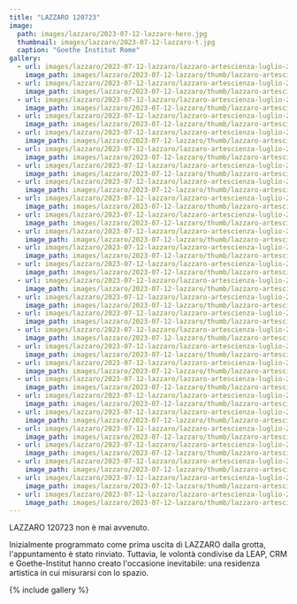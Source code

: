 ```yaml
---
title: "LAZZARO 120723"
image:
  path: images/lazzaro/2023-07-12-lazzaro-hero.jpg
  thumbnail: images/lazzaro/2023-07-12-lazzaro-t.jpg
  caption: "Goethe Institut Rome"
gallery:
  - url: images/lazzaro/2023-07-12-lazzaro/lazzaro-artescienza-luglio-20231177.jpg
    image_path: images/lazzaro/2023-07-12-lazzaro/thumb/lazzaro-artescienza-luglio-20231177.jpg
  - url: images/lazzaro/2023-07-12-lazzaro/lazzaro-artescienza-luglio-20231198.jpg
    image_path: images/lazzaro/2023-07-12-lazzaro/thumb/lazzaro-artescienza-luglio-20231198.jpg
  - url: images/lazzaro/2023-07-12-lazzaro/lazzaro-artescienza-luglio-20231204.jpg
    image_path: images/lazzaro/2023-07-12-lazzaro/thumb/lazzaro-artescienza-luglio-20231204.jpg
  - url: images/lazzaro/2023-07-12-lazzaro/lazzaro-artescienza-luglio-20231211.jpg
    image_path: images/lazzaro/2023-07-12-lazzaro/thumb/lazzaro-artescienza-luglio-20231211.jpg
  - url: images/lazzaro/2023-07-12-lazzaro/lazzaro-artescienza-luglio-20231231.jpg
    image_path: images/lazzaro/2023-07-12-lazzaro/thumb/lazzaro-artescienza-luglio-20231231.jpg
  - url: images/lazzaro/2023-07-12-lazzaro/lazzaro-artescienza-luglio-20231233.jpg
    image_path: images/lazzaro/2023-07-12-lazzaro/thumb/lazzaro-artescienza-luglio-20231233.jpg
  - url: images/lazzaro/2023-07-12-lazzaro/lazzaro-artescienza-luglio-20231242.jpg
    image_path: images/lazzaro/2023-07-12-lazzaro/thumb/lazzaro-artescienza-luglio-20231242.jpg
  - url: images/lazzaro/2023-07-12-lazzaro/lazzaro-artescienza-luglio-20231243.jpg
    image_path: images/lazzaro/2023-07-12-lazzaro/thumb/lazzaro-artescienza-luglio-20231243.jpg
  - url: images/lazzaro/2023-07-12-lazzaro/lazzaro-artescienza-luglio-20231249.jpg
    image_path: images/lazzaro/2023-07-12-lazzaro/thumb/lazzaro-artescienza-luglio-20231249.jpg
  - url: images/lazzaro/2023-07-12-lazzaro/lazzaro-artescienza-luglio-20231267.jpg
    image_path: images/lazzaro/2023-07-12-lazzaro/thumb/lazzaro-artescienza-luglio-20231267.jpg
  - url: images/lazzaro/2023-07-12-lazzaro/lazzaro-artescienza-luglio-20231268.jpg
    image_path: images/lazzaro/2023-07-12-lazzaro/thumb/lazzaro-artescienza-luglio-20231268.jpg
  - url: images/lazzaro/2023-07-12-lazzaro/lazzaro-artescienza-luglio-20231272.jpg
    image_path: images/lazzaro/2023-07-12-lazzaro/thumb/lazzaro-artescienza-luglio-20231272.jpg
  - url: images/lazzaro/2023-07-12-lazzaro/lazzaro-artescienza-luglio-20231274.jpg
    image_path: images/lazzaro/2023-07-12-lazzaro/thumb/lazzaro-artescienza-luglio-20231274.jpg
  - url: images/lazzaro/2023-07-12-lazzaro/lazzaro-artescienza-luglio-20231284.jpg
    image_path: images/lazzaro/2023-07-12-lazzaro/thumb/lazzaro-artescienza-luglio-20231284.jpg
  - url: images/lazzaro/2023-07-12-lazzaro/lazzaro-artescienza-luglio-20231286.jpg
    image_path: images/lazzaro/2023-07-12-lazzaro/thumb/lazzaro-artescienza-luglio-20231286.jpg
  - url: images/lazzaro/2023-07-12-lazzaro/lazzaro-artescienza-luglio-20231291.jpg
    image_path: images/lazzaro/2023-07-12-lazzaro/thumb/lazzaro-artescienza-luglio-20231291.jpg
  - url: images/lazzaro/2023-07-12-lazzaro/lazzaro-artescienza-luglio-20231296.jpg
    image_path: images/lazzaro/2023-07-12-lazzaro/thumb/lazzaro-artescienza-luglio-20231296.jpg
  - url: images/lazzaro/2023-07-12-lazzaro/lazzaro-artescienza-luglio-20231300.jpg
    image_path: images/lazzaro/2023-07-12-lazzaro/thumb/lazzaro-artescienza-luglio-20231300.jpg
  - url: images/lazzaro/2023-07-12-lazzaro/lazzaro-artescienza-luglio-20231310.jpg
    image_path: images/lazzaro/2023-07-12-lazzaro/thumb/lazzaro-artescienza-luglio-20231310.jpg
  - url: images/lazzaro/2023-07-12-lazzaro/lazzaro-artescienza-luglio-20231311.jpg
    image_path: images/lazzaro/2023-07-12-lazzaro/thumb/lazzaro-artescienza-luglio-20231311.jpg
  - url: images/lazzaro/2023-07-12-lazzaro/lazzaro-artescienza-luglio-20231312.jpg
    image_path: images/lazzaro/2023-07-12-lazzaro/thumb/lazzaro-artescienza-luglio-20231312.jpg
  - url: images/lazzaro/2023-07-12-lazzaro/lazzaro-artescienza-luglio-20231327.jpg
    image_path: images/lazzaro/2023-07-12-lazzaro/thumb/lazzaro-artescienza-luglio-20231327.jpg
  - url: images/lazzaro/2023-07-12-lazzaro/lazzaro-artescienza-luglio-20231339.jpg
    image_path: images/lazzaro/2023-07-12-lazzaro/thumb/lazzaro-artescienza-luglio-20231339.jpg
  - url: images/lazzaro/2023-07-12-lazzaro/lazzaro-artescienza-luglio-20231346.jpg
    image_path: images/lazzaro/2023-07-12-lazzaro/thumb/lazzaro-artescienza-luglio-20231346.jpg
  - url: images/lazzaro/2023-07-12-lazzaro/lazzaro-artescienza-luglio-20231353.jpg
    image_path: images/lazzaro/2023-07-12-lazzaro/thumb/lazzaro-artescienza-luglio-20231353.jpg
  - url: images/lazzaro/2023-07-12-lazzaro/lazzaro-artescienza-luglio-20231355.jpg
    image_path: images/lazzaro/2023-07-12-lazzaro/thumb/lazzaro-artescienza-luglio-20231355.jpg
  - url: images/lazzaro/2023-07-12-lazzaro/lazzaro-artescienza-luglio-20231364.jpg
    image_path: images/lazzaro/2023-07-12-lazzaro/thumb/lazzaro-artescienza-luglio-20231364.jpg
---
```


LAZZARO 120723 non è mai avvenuto.

Inizialmente programmato come prima uscita di LAZZARO dalla grotta, l'appuntamento è stato rinviato.
Tuttavia, le volontà condivise da LEAP, CRM e Goethe-Institut hanno creato l'occasione inevitabile:
una residenza artistica in cui misurarsi con lo spazio.

<!--more-->

{% include gallery %}

